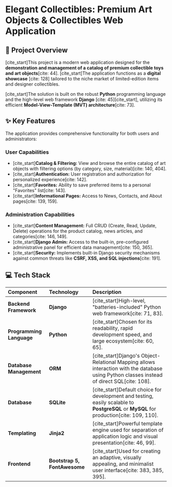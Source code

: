 # Elegant Collectibles: Premium Art Objects & Collectibles Web Application

## 🌟 Project Overview
[cite_start]This project is a modern web application designed for the **demonstration and management of a catalog of premium collectible toys and art objects**[cite: 44]. [cite_start]The application functions as a **digital showcase** [cite: 128] tailored to the niche market of limited-edition items and designer collectibles.

[cite_start]The solution is built on the robust **Python** programming language and the high-level web framework **Django** [cite: 45][cite_start], utilizing its efficient **Model-View-Template (MVT) architecture**[cite: 73].

## ✨ Key Features
The application provides comprehensive functionality for both users and administrators:

### User Capabilities
* [cite_start]**Catalog & Filtering:** View and browse the entire catalog of art objects with filtering options (by category, size, material)[cite: 140, 404].
* [cite_start]**Authentication:** User registration and authorization for personalized experience[cite: 142].
* [cite_start]**Favorites:** Ability to save preferred items to a personal "Favorites" list[cite: 143].
* [cite_start]**Informational Pages:** Access to News, Contacts, and About pages[cite: 139, 159].

### Administration Capabilities
* [cite_start]**Content Management:** Full CRUD (Create, Read, Update, Delete) operations for the product catalog, news articles, and categories[cite: 146, 149].
* [cite_start]**Django Admin:** Access to the built-in, pre-configured administrative panel for efficient data management[cite: 150, 365].
* [cite_start]**Security:** Implements built-in Django security mechanisms against common threats like **CSRF, XSS, and SQL injections**[cite: 191].

## 💻 Tech Stack
| Component | Technology | Description |
| :--- | :--- | :--- |
| **Backend Framework** | **Django** | [cite_start]High-level, "batteries-included" Python web framework[cite: 71, 83]. |
| **Programming Language** | **Python** | [cite_start]Chosen for its readability, rapid development speed, and large ecosystem[cite: 60, 65]. |
| **Database Management** | **ORM** | [cite_start]Django's Object-Relational Mapping allows interaction with the database using Python classes instead of direct SQL[cite: 108]. |
| **Database** | **SQLite** | [cite_start]Default choice for development and testing, easily scalable to **PostgreSQL** or **MySQL** for production[cite: 109, 110]. |
| **Templating** | **Jinja2** | [cite_start]Powerful template engine used for separation of application logic and visual presentation[cite: 46, 99]. |
| **Frontend** | **Bootstrap 5, FontAwesome** | [cite_start]Used for creating an adaptive, visually appealing, and minimalist user interface[cite: 383, 385, 395]. |
